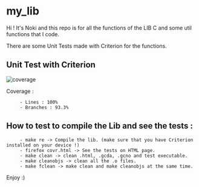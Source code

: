 # my_lib

Hi ! It's Noki and this repo is for all the functions of the LIB C and some util functions that I code.

There are some Unit Tests made with Criterion for the functions.

## Unit Test with Criterion

![coverage](https://user-images.githubusercontent.com/72025226/138173352-f47d264a-2445-4b0a-abb4-95a765279cad.jpeg)

Coverage :

         - Lines : 100%
         - Branches : 93.3%

## How to test to compile the Lib and see the tests :
         
         - make re -> Compile the lib. (make sure that you have Criterion installed on your device !)
         - firefox covr.html -> See the tests on HTML page.
         - make clean -> clean .html, .gcda, .gcno and test executable.
         - make cleanobjs -> clean all the .o files.
         - make fclean -> make clean and make cleanobjs at the same time.

Enjoy :)
